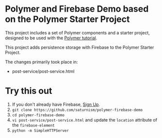 # Polymer and Firebase Demo based on the Polymer Starter Project

This project includes a set of Polymer components and a starter project,
designed to be used with the [Polymer tutorial](http://polymer-project.org/docs/start/tutorial/intro.html).

This project adds persistence storage with Firebase to the Polymer Starter Project.

The changes primarily took place in:
 * post-service/post-service.html

# Try this out
1. If you don't already have Firebase, [Sign Up](https://www.firebase.com/account).
1. `git clone https://github.com/saturnism/polymer-firebase-demo`
1. `cd polymer-firebase-demo`
1. `vi post-service/post-service.html` and update the `location` attribute of the `firebase-element`
1. `python -m SimpleHTTPServer`


